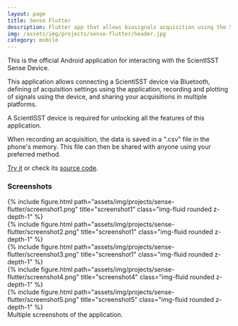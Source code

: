 ```yaml
---
layout: page
title: Sense Flutter
description: Flutter app that allows biosignals acquisition using the ScientISST Sense device
img: /assets/img/projects/sense-flutter/header.jpg
category: mobile
---
```


This is the official Android application for interacting with the ScientISST Sense Device.

This application allows connecting a ScientISST device via Bluetooth, defining of acquisition settings using the application, recording and plotting of signals using the device, and sharing your acquisitions in multiple platforms.

A ScientISST device is required for unlocking all the features of this application.

When recording an acquisition, the data is saved in a ".csv" file in the phone's memory. This file can then be shared with anyone using your preferred method.

[Try it](https://play.google.com/store/apps/details?id=com.scientisst.sense) or check its [source code](https://www.github.com/scientisst/sense-flutter).

### Screenshots

<div class="row">
    <div class="col-sm mt-3 mt-md-0">
        {% include figure.html path="assets/img/projects/sense-flutter/screenshot1.png" title="screenshot1" class="img-fluid rounded z-depth-1" %}
    </div>
    <div class="col-sm mt-3 mt-md-0">
        {% include figure.html path="assets/img/projects/sense-flutter/screenshot2.png" title="screenshot1" class="img-fluid rounded z-depth-1" %}
    </div>
    <div class="col-sm mt-3 mt-md-0">
        {% include figure.html path="assets/img/projects/sense-flutter/screenshot3.png" title="screenshot1" class="img-fluid rounded z-depth-1" %}
    </div>
    <div class="col-sm mt-3 mt-md-0">
        {% include figure.html path="assets/img/projects/sense-flutter/screenshot4.png" title="screenshot4" class="img-fluid rounded z-depth-1" %}
    </div>
    <div class="col-sm mt-3 mt-md-0">
        {% include figure.html path="assets/img/projects/sense-flutter/screenshot5.png" title="screenshot5" class="img-fluid rounded z-depth-1" %}
    </div>
</div>
<div class="caption">
    Multiple screenshots of the application.
</div>
